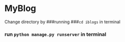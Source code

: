 # MyBlog
Change directory by
###running
###`cd iblogs` in terminal
### run `python manage.py runserver` in terminal
